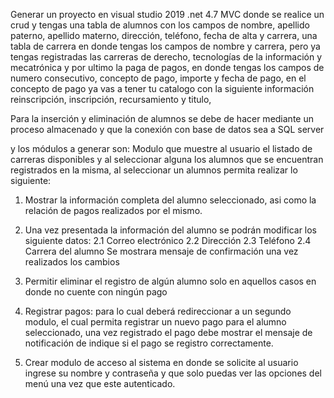Generar un proyecto en visual studio 2019 .net 4.7  MVC donde se realice un crud y tengas una tabla de alumnos con los campos de nombre, apellido paterno, apellido materno, dirección, teléfono, fecha de alta y carrera, una tabla de carrera en donde tengas los campos de nombre y carrera, pero ya tengas registradas las carreras de derecho, tecnologías de la información y mecatrónica y por ultimo la paga de pagos, en donde tengas los campos de numero consecutivo, concepto de pago, importe y fecha de pago, en el concepto de pago ya vas a tener tu catalogo con la siguiente información reinscripción, inscripción, recursamiento y titulo, 

Para la inserción y eliminación de alumnos se debe de hacer mediante un proceso almacenado y que la conexión con base de datos sea a SQL server

y los módulos a generar son: 
Modulo que muestre al usuario el listado de carreras disponibles y al seleccionar alguna los alumnos que se encuentran registrados en la misma, al seleccionar un alumnos permita realizar lo siguiente: 
1. Mostrar la información completa del alumno seleccionado, asi como la relación de pagos realizados por el mismo.
2. Una vez presentada la información del alumno se podrán modificar los siguiente datos: 
2.1 Correo electrónico
2.2 Dirección
2.3 Teléfono
2.4 Carrera del alumno
Se mostrara mensaje de confirmación una vez realizados los cambios

3. Permitir eliminar el registro de algún alumno solo en aquellos casos en donde no cuente con ningún pago

4. Registrar pagos: para lo cual deberá redireccionar a un segundo modulo, el cual permita registrar un nuevo pago para el alumno seleccionado, una vez registrado el pago debe mostrar el mensaje de notificación de indique si el pago se registro correctamente.

5. Crear modulo de acceso al sistema en donde se solicite al usuario ingrese su nombre y contraseña y que solo puedas ver las opciones del menú una vez que este autenticado.
